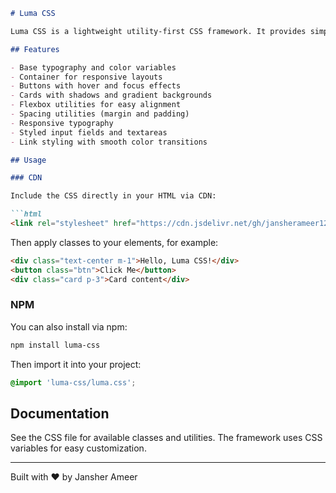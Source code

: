 
````markdown
# Luma CSS

Luma CSS is a lightweight utility-first CSS framework. It provides simple classes for layout, spacing, typography, buttons, cards, forms, and more — all designed with modern CSS variables and smooth transitions.

## Features

- Base typography and color variables
- Container for responsive layouts
- Buttons with hover and focus effects
- Cards with shadows and gradient backgrounds
- Flexbox utilities for easy alignment
- Spacing utilities (margin and padding)
- Responsive typography
- Styled input fields and textareas
- Link styling with smooth color transitions

## Usage

### CDN

Include the CSS directly in your HTML via CDN:

```html
<link rel="stylesheet" href="https://cdn.jsdelivr.net/gh/jansherameer12/luma-css@v1.0.2/luma.css" />
````

Then apply classes to your elements, for example:

```html
<div class="text-center m-1">Hello, Luma CSS!</div>
<button class="btn">Click Me</button>
<div class="card p-3">Card content</div>
```

### NPM

You can also install via npm:

```bash
npm install luma-css
```

Then import it into your project:

```css
@import 'luma-css/luma.css';
```

## Documentation

See the CSS file for available classes and utilities. The framework uses CSS variables for easy customization.

---

Built with ❤️ by Jansher Ameer


